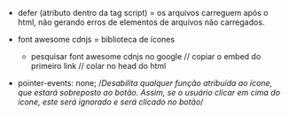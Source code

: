 - defer (atributo dentro da tag script) = os arquivos carreguem após o html, não gerando erros de elementos de arquivos não carregados.
- font awesome cdnjs = biblioteca de ícones
    - pesquisar font awesome cdnjs no google // copiar o embed do primeiro link // colar no head do html

- pointer-events: none; /*Desabilita qualquer função atribuída ao ícone, que estará sobreposto ao botão. Assim, se o usuário clicar em cima do ícone, este será ignorado e será clicado no botão*/
    
